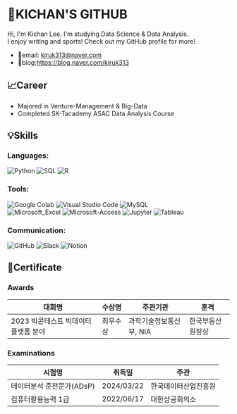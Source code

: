 # 👋KICHAN'S GITHUB 

Hi, I'm Kichan Lee. I'm studying Data Science & Data Analysis.  
I enjoy writing and sports! Check out my GitHub profile for more!

- 📧email: kiruk313@naver.com
- 📝blog:https://blog.naver.com/kiruk313

## 📈Career
- Majored in Venture-Management & Big-Data
- Completed SK-Tacademy ASAC Data Analysis Course
 
## 💡Skills
### Languages:
![Python](https://img.shields.io/badge/Python-14354C?style=for-the-badge&logo=python&logoColor=white)
![SQL](https://img.shields.io/badge/SQL-000000?style=for-the-badge&logo=sql&logoColor=white)
![R](https://img.shields.io/badge/R-276DC3?style=for-the-badge&logo=r&logoColor=white)

### Tools:
![Google Colab](https://img.shields.io/badge/Google_Colab-yellow?style=for-the-badge&logo=google-colab&logoColor=white)
![Visual Studio Code](https://img.shields.io/badge/Visual_Studio_Code-007ACC?style=for-the-badge&logo=visual-studio-code&logoColor=white)
![MySQL](https://img.shields.io/badge/MySQL-00000F?style=for-the-badge&logo=mysql&logoColor=white) <br>
![Microsoft_Excel](https://img.shields.io/badge/Microsoft_Excel-217346?style=for-the-badge&logo=microsoft-excel&logoColor=white)
![Microsoft-Access](https://img.shields.io/badge/Microsoft_Access-A4373A?style=for-the-badge&logo=microsoft-access&logoColor=white)
![Jupyter](https://img.shields.io/badge/Jupyter-red?style=for-the-badge&logo=jupyter&logoColor=white)
![Tableau](https://img.shields.io/badge/Tableau-E97627?style=for-the-badge&logo=tableau&logoColor=white)

### Communication:
![GitHub](https://img.shields.io/badge/GitHub-181717?style=for-the-badge&logo=github&logoColor=white)
![Slack](https://img.shields.io/badge/Slack-4A154B?style=for-the-badge&logo=slack&logoColor=white)
![Notion](https://img.shields.io/badge/Notion-000000?style=for-the-badge&logo=notion&logoColor=white)


## 📜Certificate
### Awards
| 대회명                                             | 수상명   | 주관기관                   | 훈격               |
|-------------------------------------------------|---------|--------------------------|-------------------|
| 2023 빅콘테스트 빅데이터 플랫폼 분야          | 최우수상 | 과학기술정보통신부, NIA  | 한국부동산원장상   |

### Examinations
| 시험명                           | 취득일        | 주관                    |
|-------------------------------|------------|------------------------|
| 데이터분석 준전문가(ADsP)       | 2024/03/22  | 한국데이터산업진흥원    |
| 컴퓨터활용능력 1급              | 2022/06/17  | 대한상공회의소          |



